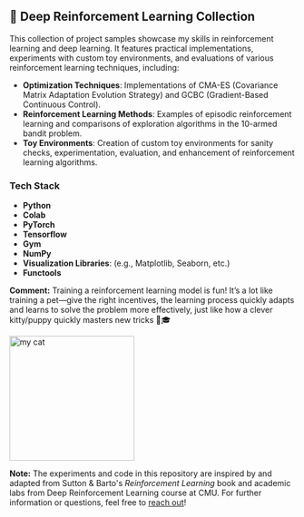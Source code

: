 ## 🤖 Deep Reinforcement Learning Collection

This collection of project samples showcase my skills in reinforcement learning and deep learning. It features practical implementations, experiments with custom toy environments, and evaluations of various reinforcement learning techniques, including:

- **Optimization Techniques**: Implementations of CMA-ES (Covariance Matrix Adaptation Evolution Strategy) and GCBC (Gradient-Based Continuous Control).
- **Reinforcement Learning Methods**: Examples of episodic reinforcement learning and comparisons of exploration algorithms in the 10-armed bandit problem.
- **Toy Environments**: Creation of custom toy environments for sanity checks, experimentation, evaluation, and enhancement of reinforcement learning algorithms.

### Tech Stack

- **Python**
- **Colab**
- **PyTorch**
- **Tensorflow**
- **Gym**
- **NumPy**
- **Visualization Libraries**: (e.g., Matplotlib, Seaborn, etc.)
- **Functools**

**Comment:** 
Training a reinforcement learning model is fun! It’s a lot like training a pet—give the right incentives, the learning process quickly adapts and learns to solve the problem more effectively, just like how a clever kitty/puppy quickly masters new tricks 🐾🎓

<img width="220" alt="my cat" src="https://github.com/user-attachments/assets/e4fea97d-708a-4beb-a9bf-710a38c2b949">

**Note:** 
The experiments and code in this repository are inspired by and adapted from Sutton & Barto's *Reinforcement Learning* book and academic labs from Deep Reinforcement Learning course at CMU.
For further information or questions, feel free to [reach out](mailto:yx225@cornell.edu)!

